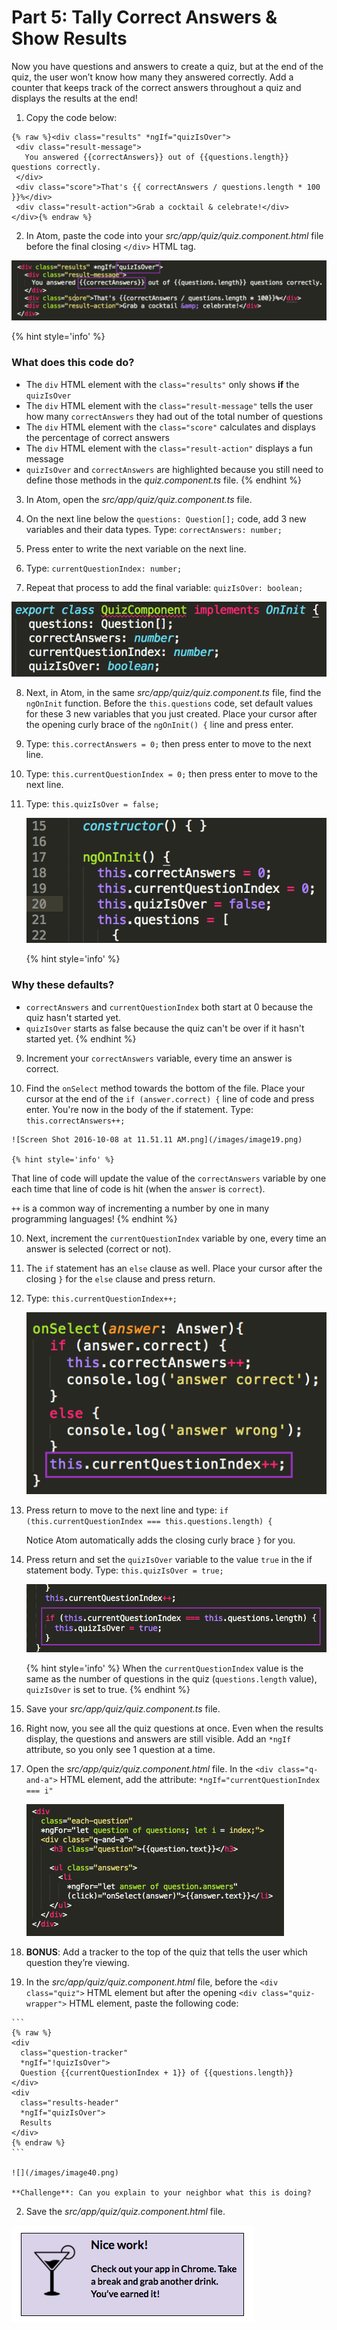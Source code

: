 # Part 5: Tally Correct Answers & Show Results

Now you have questions and answers to create a quiz, but at the end of the quiz, the user won’t know how many they answered correctly. Add a counter that keeps track of the correct answers throughout a quiz and displays the results at the end!

1.  Copy the code below:

  ```
  {% raw %}<div class="results" *ngIf="quizIsOver">
   <div class="result-message">
     You answered {{correctAnswers}} out of {{questions.length}} questions correctly.
   </div>
   <div class="score">That's {{ correctAnswers / questions.length * 100 }}%</div>
   <div class="result-action">Grab a cocktail & celebrate!</div>
  </div>{% endraw %}
  ```

2. In Atom, paste the code into your *src/app/quiz/quiz.component.html* file before the final closing `</div>` HTML tag.

  ![](/images/image16.png)

  {% hint style='info' %}
### What does this code do?
  - The `div` HTML element with the `class="results"` only shows **if** the `quizIsOver`
  - The `div` HTML element with the `class="result-message"` tells the user how many `correctAnswers` they had out of the total number of questions
  - The `div` HTML element with the `class="score"` calculates and displays the percentage of correct answers
  - The `div` HTML element with the `class="result-action"` displays a fun message
  - `quizIsOver` and `correctAnswers` are highlighted because you still need to define those methods in the _quiz.component.ts_ file.
  {% endhint %}

3.  In Atom, open the *src/app/quiz/quiz.component.ts* file.

4.  On the next line below the `questions: Question[];` code, add 3 new variables and their data types. Type: `correctAnswers: number;`

5. Press enter to write the next variable on the next line.

6. Type: `currentQuestionIndex: number;`

7. Repeat that process to add the final variable: `quizIsOver: boolean;`

  ![](/images/image35.png)

8. Next, in Atom, in the same _src/app/quiz/quiz.component.ts_ file, find the `ngOnInit` function. Before the `this.questions` code, set default values for these 3 new variables that you just created. Place your cursor after the opening curly brace of the `ngOnInit() {` line and press enter.

  1. Type: `this.correctAnswers = 0;` then press enter to move to the next line.

  2. Type: `this.currentQuestionIndex = 0;` then press enter to move to the next line.

  3. Type: `this.quizIsOver = false;`

      ![](/images/image39.png)

      {% hint style='info' %}
### Why these defaults?
  - `correctAnswers` and `currentQuestionIndex` both start at 0 because the quiz hasn't started yet.
  - `quizIsOver` starts as false because the quiz can't be over if it hasn't started yet.
      {% endhint %}

9. Increment your `correctAnswers` variable, every time an answer is correct.

  1. Find the `onSelect` method towards the bottom of the file. Place your cursor at the end of the `if (answer.correct) {` line of code and press enter.  You're now in the body of the if statement. Type: `this.correctAnswers++;`

    ![Screen Shot 2016-10-08 at 11.51.11 AM.png](/images/image19.png)

    {% hint style='info' %}
That line of code will update the value of the `correctAnswers` variable by one each time that line of code is hit (when the `answer` is `correct`).

`++` is a common way of incrementing a number by one in many programming languages!
    {% endhint %}

10. Next, increment the `currentQuestionIndex` variable by one, every time an answer is selected (correct or not).

  1. The `if` statement has an `else` clause as well. Place your cursor after the closing `}` for the `else` clause and press return.  

  2. Type: `this.currentQuestionIndex++;`

      ![Screen Shot 2016-10-08 at 11.54.05 AM.png](/images/image07.png)

  3.  Press return to move to the next line and type:
      `if (this.currentQuestionIndex === this.questions.length) {`

      Notice Atom automatically adds the closing curly brace `}` for you.

  4. Press return and set the `quizIsOver` variable to the value `true` in the if statement body.  Type: `this.quizIsOver = true;`

      ![Screen Shot 2016-10-07 at 9.49.59 PM.png](/images/image10.png)

      {% hint style='info' %}
When the `currentQuestionIndex` value is the same as the number of questions in the quiz (`questions.length` value), `quizIsOver` is set to true.
    {% endhint %}

  5. Save your _src/app/quiz/quiz.component.ts_ file.

11.  Right now, you see all the quiz questions at once. Even when the results display, the questions and answers are still visible. Add an `*ngIf` attribute, so you only see 1 question at a time.

  1.  Open the _src/app/quiz/quiz.component.html_ file. In the `<div class="q-and-a">` HTML element, add the attribute: `*ngIf="currentQuestionIndex === i"`

      ![](/images/image41.gif)

12.  **BONUS**: Add a tracker to the top of the quiz that tells the user which question they’re viewing.

  1.  In the *src/app/quiz/quiz.component.html* file, before the `<div class="quiz">` HTML element but after the opening `<div class="quiz-wrapper">` HTML element, paste the following code:

    ```
    {% raw %}
    <div
      class="question-tracker"
      *ngIf="!quizIsOver">
      Question {{currentQuestionIndex + 1}} of {{questions.length}}
    </div>
    <div
      class="results-header"
      *ngIf="quizIsOver">
      Results
    </div>
    {% endraw %}
    ```

    ![](/images/image40.png)

    **Challenge**: Can you explain to your neighbor what this is doing?

  2. Save the _src/app/quiz/quiz.component.html_ file.

![](../images/24.png)
